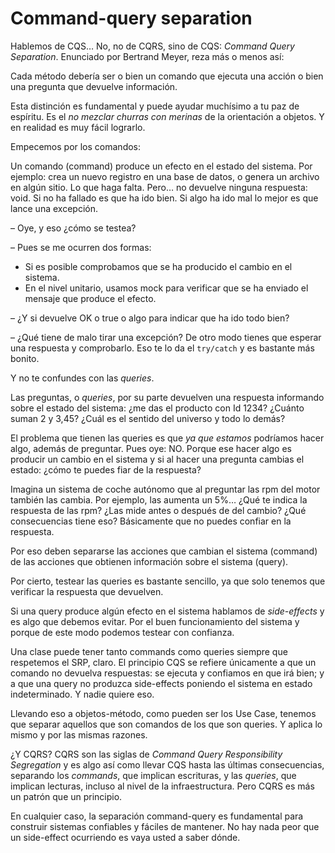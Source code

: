 # Command-query separation

Hablemos de CQS… No, no de CQRS, sino de CQS: _Command Query Separation_. Enunciado por Bertrand Meyer, reza más o menos así:

Cada método debería ser o bien un comando que ejecuta una acción o bien una pregunta que devuelve información.

Esta distinción es fundamental y puede ayudar muchísimo a tu paz de espíritu. Es el _no mezclar churras con merinas_ de la orientación a objetos. Y en realidad es muy fácil lograrlo.

Empecemos por los comandos:

Un comando (command) produce un efecto en el estado del sistema. Por ejemplo: crea un nuevo registro en una base de datos, o genera un archivo en algún sitio. Lo que haga falta. Pero… no devuelve ninguna respuesta: void. Si no ha fallado es que ha ido bien. Si algo ha ido mal lo mejor es que lance una excepción.

– Oye, y eso ¿cómo se testea?

– Pues se me ocurren dos formas:

* Si es posible comprobamos que se ha producido el cambio en el sistema.
* En el nivel unitario, usamos mock para verificar que se ha enviado el mensaje que produce el efecto.

– ¿Y si devuelve OK o true o algo para indicar que ha ido todo bien?

– ¿Qué tiene de malo tirar una excepción? De otro modo tienes que esperar una respuesta y comprobarlo. Eso te lo da el `try/catch` y es bastante más bonito.

Y no te confundes con las _queries_.

Las preguntas, o _queries_, por su parte devuelven una respuesta informando sobre el estado del sistema: ¿me das el producto con Id 1234? ¿Cuánto suman 2 y 3,45? ¿Cuál es el sentido del universo y todo lo demás?

El problema que tienen las queries es que _ya que estamos_ podríamos hacer algo, además de preguntar. Pues oye: NO. Porque ese hacer algo es producir un cambio en el sistema y si al hacer una pregunta cambias el estado: ¿cómo te puedes fiar de la respuesta?

Imagina un sistema de coche autónomo que al preguntar las rpm del motor también las cambia. Por ejemplo, las aumenta un 5%… ¿Qué te indica la respuesta de las rpm? ¿Las mide antes o después de del cambio? ¿Qué consecuencias tiene eso? Básicamente que no puedes confiar en la respuesta.

Por eso deben separarse las acciones que cambian el sistema (command) de las acciones que obtienen información sobre el sistema (query).

Por cierto, testear las queries es bastante sencillo, ya que solo tenemos que verificar la respuesta que devuelven.

Si una query produce algún efecto en el sistema hablamos de _side-effects_ y es algo que debemos evitar. Por el buen funcionamiento del sistema y porque de este modo podemos testear con confianza.

Una clase puede tener tanto commands como queries siempre que respetemos el SRP, claro. El principio CQS se refiere únicamente a que un comando no devuelva respuestas: se ejecuta y confiamos en que irá bien; y a que una query no produzca side-effects poniendo el sistema en estado indeterminado. Y nadie quiere eso.

Llevando eso a objetos-método, como pueden ser los Use Case, tenemos que separar aquellos que son comandos de los que son queries. Y aplica lo mismo y por las mismas razones.

¿Y CQRS? CQRS son las siglas de _Command Query Responsibility Segregation_ y es algo así como llevar CQS hasta las últimas consecuencias, separando los _commands_, que implican escrituras, y las _queries_, que implican lecturas, incluso al nivel de la infraestructura. Pero CQRS es más un patrón que un principio.

En cualquier caso, la separación command-query es fundamental para construir sistemas confiables y fáciles de mantener. No hay nada peor que un side-effect ocurriendo es vaya usted a saber dónde.
